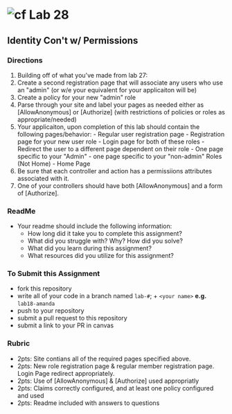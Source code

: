 # ![cf](http://i.imgur.com/7v5ASc8.png) Lab 28
## Identity Con't w/ Permissions


### Directions
1. Building off of what you've made from lab 27:
  1. Create a second registration page that will associate any users who use an "admin" (or w/e your equivalent for your applicaiton will be)
  2. Create a policy for your new "admin" role
  3. Parse through your site and label your pages as needed either as [AllowAnonymous] or [Authorize] (with restrictions of policies or roles as appropriate/needed)
  4. Your applicaiton, upon completion of this lab should contain the following pages/behavior: 
    - Regular user registration page
    - Registration page for your new user role
    - Login page for both of these roles
    - Redirect the user to a different page dependent on their role
    - One page specific to your "Admin"
    - one page specific to your "non-admin" Roles (Not Home)
    - Home Page
  5. Be sure that each controller and action has a permissiions attributes associated with it.
  6. One of your controllers should have both [AllowAnonymous] and a form of [Authorize].
    
 

### ReadMe
- Your readme should include the following information:
	- How long did it take you to complete this assignment?
	- What did you struggle with? Why? How did you solve?
	- What did you learn during this assignment?
    - What resources did you utilize for this assignment?
    

### To Submit this Assignment
- fork this repository
- write all of your code in a branch named `lab-#`; + `<your name>` **e.g.** `lab18-amanda`
- push to your repository
- submit a pull request to this repository
- submit a link to your PR in canvas


### Rubric
- 2pts: Site contians all of the required pages specified above.
- 2pts: New role registration page & regular member registration page. Login Page redirect appropriately. 
- 2pts: Use of [AllowAnonymous] & [Authorize] used appropriatly
- 2pts: Claims correctly configured, and at least one policy configured and used
- 2pts: Readme included with answers to questions

